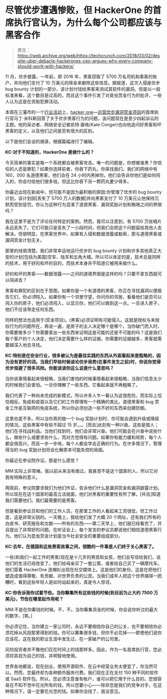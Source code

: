 # 尽管优步遭遇惨败，但 HackerOne 的首席执行官认为，为什么每个公司都应该与黑客合作

> 原文：<https://web.archive.org/web/https://techcrunch.com/2018/03/02/despite-uber-debacle-hackerones-ceo-argues-why-every-company-should-work-with-hackers/>

11 月，优步披露，一年前，即 2016 年，黑客窃取了 5700 万名司机和乘客的账户，并向他们支付了 10 万美元的赎金来删除这些信息。据报道，这次入侵是优步 bug bounty 计划的一部分，该计划付钱给黑客来测试其软件的漏洞。但是以一般标准来看，这个数目是过高的，而且这个事件引发了对臭虫赏金行为的批评，一些人认为这是在资助犯罪活动。

本周在三藩市的一个[行业活动](https://web.archive.org/web/20221207035036/https://www.flickr.com/photos/145636603@N06/sets/72157694016764965/)上，[hacker one](https://web.archive.org/web/20221207035036/https://www.hackerone.com/)—[运营优步漏洞赏金项目](https://web.archive.org/web/20221207035036/https://hackerone.com/uber)的首席执行官马丁·米科斯回答了关于优步黑客行为的问题，该问题现在是至少四起诉讼的主题。他的采访者、网络安全记者凯特·康格(Kate Conger)也向他追问好黑客和坏黑客的定义，以及他们之间是否有很大的区别。

以下是他们会谈的摘录，根据篇幅进行了编辑。

**KC:对于不知道的，HackerOne 是做什么的？**

今天简单的事实是每一个系统都会被黑客攻击。唯一的问题是，你想被谁黑？你信任的人还是罪犯？如果你选择前者，你吞下药丸，你来找我们。我们的网络中有 160，000 名道德黑客，他们会在 24 小时内黑掉你。他们会告诉你他们是如何闯入的，你会付给他们很多钱，但这比你吞下另一颗药丸要少得多。

你最近出现在新闻中，但可能不是因为最积极的原因:你管理了优步的 bug bounty 计划，该计划因[丢失了 5700 万人的数据]并向黑客支付了 10 万美元让他保持沉默而受到惩罚。你认为这种行为混淆了道德黑客、漏洞奖励计划和贿赂之间的界限吗？

我在这里不是为了评论任何特定的案例。然而，我可以注意到，有 5700 万张唱片永远丢失了。它们可能只是丢失了一小段时间，但我们会把这个问题留给其他人去解决。但很明显，在黑客世界中，如果有入侵和数据泄露或勒索，那与道德黑客或漏洞赏金计划无关。

那里的线很清楚。我们非常幸运地运行优步的 bug bounty 计划和许多其他真正大型的计划[包括为美国]空军、陆军和五角大楼。所以可以肯定的是，技术总是同样的技术，用于好的和坏的目的，而技术本身并不知道它被用来做什么。

好的和坏的黑客——数据泄露——之间的道德界限是这样的吗？只要不拿东西就可以闯进去？

黑客和罪犯的区别在于意图。如果你是一个有道德的黑客，你正在寻找漏洞以便报告它们，你*必须*闯入。如果你有一个邻里守望，你问你的邻居，看看他们是否可以闯入你的房子，他们必须闯入，以显示你，他们可以做到这一点。一旦进入房子，他们不应该带走任何东西。

同样的想法也适用于(奖金项目)。(黑客)必须证明有可能侵入。这就是授权与未授权行为的问题所在，再说一遍，是房子的主人决定哪个是哪个。当你破门而入时，你需要做多少？你需要拿出一些东西来证明这是可能的还是不可能的吗？这是我们每个客户的个人决定，他们决定需要什么样的证据。你需要的证据越多，黑客就需要越深入地去寻找。

**KC:特别是在安全行业，很多被认为是最佳实践的东西从外面看起来是粗略的，因为没有更好的词。当我们早些时候谈论优步局势(在事件发生之前)时，你说你觉得优步规避了很多风险。你能谈谈你这么说是什么意思吗？**

当你说事情看起来很粗略，当我们害怕的时候事情看起来很粗略，当我们信息太少的时候我们会害怕。一旦你理解了一些东西，它看起来就不再粗略了。

我们代表了一种尚未完成的新模式，所以许多人乍一看认为这很危险，而实际上恰恰相反。免疫和疫苗以及它们的工作原理有一个精确的类比。道德黑客和 bug 赏金工作是互联网的免疫系统，所以你必须创造一些不好的东西来创建防御。

这里也差不多。所以当你真的做一个 bug 奖励计划时，你可能会遇到升级或降级的情况。这些黑客中有些不超过 15 岁。。。[而且]此刻有一种兴奋。这些是猎人；他们在寻找战利品。当他们找到时，他们会非常兴奋。他们可能会在兴奋中说些什么，做些什么或要求些什么，而对方觉得有问题。如果你有能力缓和局势，每个人都会很高兴，而且一步一步地，每个人都会学会正确的行为。在许多情况下，管理得当的 bug 奖励计划将会化解原本可能失控的局面。

你最近在参议院作证。那是什么感觉？

MM:实际上非常棒。我以前从来没有做过，我甚至不是这个国家的人，所以它对我有特殊的意义。

两周前，参议院要求我们为他们作证，告诉他们什么是漏洞赏金和漏洞披露计划。所以现在在这个国家的最高立法层面，他们对黑客的重要性有所了解，[并且]知道我们需要他们。我们最需要的是黑客。

但是看到参议员和他们的工作人员，在那里工作的人看起来工资很低，但工作过度，这是非常尖锐的。一天晚上，我给他们发了大概 20 个网址，还有我们所有的白皮书、研究报告和文献——所有的东西——第二天早上，他们就已经看完了，并且提出了非常好的问题。在听证会上，每个发言的参议员都说他们相信道德黑客行为。他们认为昆虫赏金计划是当今社会安全的重要组成部分。

**KC:去年，在俄国和这些黑客故事之间，很酷的一件事是人们终于关心黑客了。**

一些(和我们一起工作的黑客)现在是十几岁的男孩和女孩，他们会写信给我们，说他们的生活已经改变了。他们给母亲买了一套公寓，或者给自己买了一辆摩托车。他们穿着 HackerOne 连帽衫出现在社交媒体上。这是他们的身份。这是在把他们塑造成值得尊敬、有贡献、对世界负责的公民。当我们成年人把这个世界搞得一团糟时，看到这些年轻人是如何站起来的，真是令人惊讶。

**KC:你告诉我你试着节俭。当你筹集所有这些钱的时候(到目前为止大约 7500 万美元)，节俭在哪里起作用呢？**

MM:不是在你筹钱的时候。不，不。当你筹集资金的时候，你会说你听过的最大的数字。[笑。]

你必须记住，当你建立一家公司时，永远不要相信你自己的公关，也不要相信你必须花掉从风投那里得到的钱。你可以筹集很多钱，但你不必花掉——即使他们说你应该花，这在我的职业生涯中发生过，在一家破产的公司里。

风险投资者并不像他们花在时间上的钱那样多。因此，作为一名首席执行官，您必须将其视为自己的钱，并明智地使用。

世界各地都说，现在创业、使用开源软件、在云中经营业务太便宜了，你当然可以。然而，您最终却为各种额外服务付费。我们现在正在支付 150 种不同的软件或 SaaS 软件包。所以，您必须注意谁有帐户，谁可以把它用于什么目的。您很容易在不知不觉中花光所有的钱，所以您要小心——除非您是我们的竞争对手，在这种情况下，请一定要花光您的钱。如果你没钱了，我没意见。
